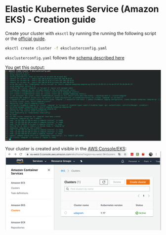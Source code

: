 # Elastic Kubernetes Service (Amazon EKS) - Creation guide

Create your cluster with `eksctl` by running the running the following script or the [official guide](https://eksctl.io/usage/creating-and-managing-clusters/).

```bash
eksctl create cluster -f eksclusterconfig.yaml
```

`eksclusterconfig.yaml` follows the [schema described here](https://eksctl.io/usage/schema/)

You get this output:
![eksclustercreation](../../screenshots/eksclustercreation.png)

Your cluster is created and visible in the [AWS Console/EKS](https://eu-west-3.console.aws.amazon.com/eks/home#/clusters):
![eksclusterconsole](../../screenshots/eksclusterconsole.png)

